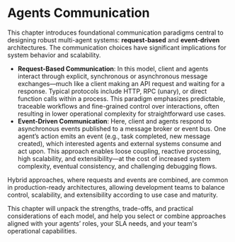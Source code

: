 # Agents Communication

This chapter introduces foundational communication paradigms central to
designing robust multi-agent systems: **request-based** and **event-driven**
architectures. The communication choices have significant implications for
system behavior and scalability.

- **Request-Based Communication**: In this model, client and agents interact
  through explicit, synchronous or asynchronous message exchanges—much like a
  client making an API request and waiting for a response. Typical protocols
  include HTTP, RPC (unary), or direct function calls within a process. This
  paradigm emphasizes predictable, traceable workflows and fine-grained control
  over interactions, often resulting in lower operational complexity for
  straightforward use cases.
- **Event-Driven Communication**: Here, client and agents respond to
  asynchronous events published to a message broker or event bus. One agent’s
  action emits an event (e.g., task completed, new message created), which
  interested agents and external systems consume and act upon. This approach
  enables loose coupling, reactive processing, high scalability, and
  extensibility—at the cost of increased system complexity, eventual
  consistency, and challenging debugging flows.

Hybrid approaches, where requests and events are combined, are common in
production-ready architectures, allowing development teams to balance control,
scalability, and extensibility according to use case and maturity.

This chapter will unpack the strengths, trade-offs, and practical considerations
of each model, and help you select or combine approaches aligned with your
agents’ roles, your SLA needs, and your team's operational capabilities.
